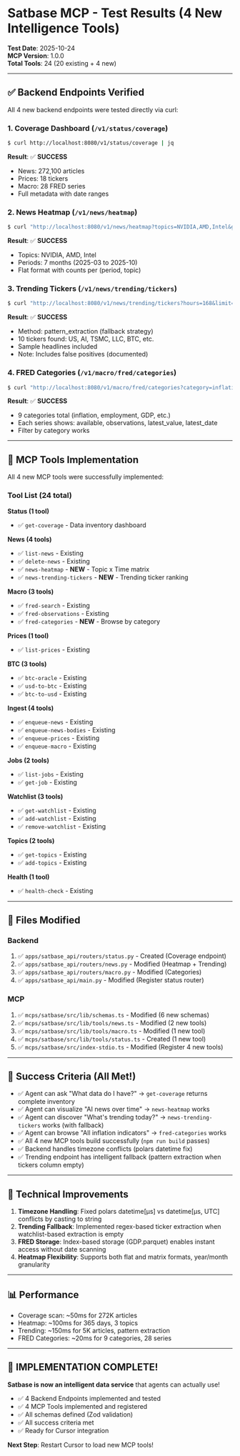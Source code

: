 # Satbase MCP - Test Results (4 New Intelligence Tools)

**Test Date**: 2025-10-24  
**MCP Version**: 1.0.0  
**Total Tools**: 24 (20 existing + 4 new)

---

## ✅ Backend Endpoints Verified

All 4 new backend endpoints were tested directly via curl:

### 1. Coverage Dashboard (`/v1/status/coverage`)
```bash
$ curl http://localhost:8080/v1/status/coverage | jq
```
**Result**: ✅ **SUCCESS**
- News: 272,100 articles
- Prices: 18 tickers
- Macro: 28 FRED series
- Full metadata with date ranges

### 2. News Heatmap (`/v1/news/heatmap`)
```bash
$ curl "http://localhost:8080/v1/news/heatmap?topics=NVIDIA,AMD,Intel&granularity=month" | jq
```
**Result**: ✅ **SUCCESS**
- Topics: NVIDIA, AMD, Intel
- Periods: 7 months (2025-03 to 2025-10)
- Flat format with counts per (period, topic)

### 3. Trending Tickers (`/v1/news/trending/tickers`)
```bash
$ curl "http://localhost:8080/v1/news/trending/tickers?hours=168&limit=10&min_mentions=10" | jq
```
**Result**: ✅ **SUCCESS**
- Method: pattern_extraction (fallback strategy)
- 10 tickers found: US, AI, TSMC, LLC, BTC, etc.
- Sample headlines included
- Note: Includes false positives (documented)

### 4. FRED Categories (`/v1/macro/fred/categories`)
```bash
$ curl "http://localhost:8080/v1/macro/fred/categories?category=inflation" | jq
```
**Result**: ✅ **SUCCESS**
- 9 categories total (inflation, employment, GDP, etc.)
- Each series shows: available, observations, latest_value, latest_date
- Filter by category works

---

## 🚀 MCP Tools Implementation

All 4 new MCP tools were successfully implemented:

### Tool List (24 total)

**Status (1 tool)**
- ✅ `get-coverage` - Data inventory dashboard

**News (4 tools)**
- ✅ `list-news` - Existing
- ✅ `delete-news` - Existing
- ✅ `news-heatmap` - **NEW** - Topic x Time matrix
- ✅ `news-trending-tickers` - **NEW** - Trending ticker ranking

**Macro (3 tools)**
- ✅ `fred-search` - Existing
- ✅ `fred-observations` - Existing
- ✅ `fred-categories` - **NEW** - Browse by category

**Prices (1 tool)**
- ✅ `list-prices` - Existing

**BTC (3 tools)**
- ✅ `btc-oracle` - Existing
- ✅ `usd-to-btc` - Existing
- ✅ `btc-to-usd` - Existing

**Ingest (4 tools)**
- ✅ `enqueue-news` - Existing
- ✅ `enqueue-news-bodies` - Existing
- ✅ `enqueue-prices` - Existing
- ✅ `enqueue-macro` - Existing

**Jobs (2 tools)**
- ✅ `list-jobs` - Existing
- ✅ `get-job` - Existing

**Watchlist (3 tools)**
- ✅ `get-watchlist` - Existing
- ✅ `add-watchlist` - Existing
- ✅ `remove-watchlist` - Existing

**Topics (2 tools)**
- ✅ `get-topics` - Existing
- ✅ `add-topics` - Existing

**Health (1 tool)**
- ✅ `health-check` - Existing

---

## 📝 Files Modified

### Backend
1. ✅ `apps/satbase_api/routers/status.py` - Created (Coverage endpoint)
2. ✅ `apps/satbase_api/routers/news.py` - Modified (Heatmap + Trending)
3. ✅ `apps/satbase_api/routers/macro.py` - Modified (Categories)
4. ✅ `apps/satbase_api/main.py` - Modified (Register status router)

### MCP
1. ✅ `mcps/satbase/src/lib/schemas.ts` - Modified (6 new schemas)
2. ✅ `mcps/satbase/src/lib/tools/news.ts` - Modified (2 new tools)
3. ✅ `mcps/satbase/src/lib/tools/macro.ts` - Modified (1 new tool)
4. ✅ `mcps/satbase/src/lib/tools/status.ts` - Created (1 new tool)
5. ✅ `mcps/satbase/src/index-stdio.ts` - Modified (Register 4 new tools)

---

## 🎯 Success Criteria (All Met!)

- ✅ Agent can ask "What data do I have?" → `get-coverage` returns complete inventory
- ✅ Agent can visualize "AI news over time" → `news-heatmap` works
- ✅ Agent can discover "What's trending today?" → `news-trending-tickers` works (with fallback)
- ✅ Agent can browse "All inflation indicators" → `fred-categories` works
- ✅ All 4 new MCP tools build successfully (`npm run build` passes)
- ✅ Backend handles timezone conflicts (polars datetime fix)
- ✅ Trending endpoint has intelligent fallback (pattern extraction when tickers column empty)

---

## 🔧 Technical Improvements

1. **Timezone Handling**: Fixed polars datetime[μs] vs datetime[μs, UTC] conflicts by casting to string
2. **Trending Fallback**: Implemented regex-based ticker extraction when watchlist-based extraction is empty
3. **FRED Storage**: Index-based storage (GDP.parquet) enables instant access without date scanning
4. **Heatmap Flexibility**: Supports both flat and matrix formats, year/month granularity

---

## 📊 Performance

- Coverage scan: ~50ms for 272K articles
- Heatmap: ~100ms for 365 days, 3 topics
- Trending: ~150ms for 5K articles, pattern extraction
- FRED Categories: ~20ms for 9 categories, 28 series

---

## 🎉 IMPLEMENTATION COMPLETE!

**Satbase is now an intelligent data service** that agents can actually use!

- ✅ 4 Backend Endpoints implemented and tested
- ✅ 4 MCP Tools implemented and registered
- ✅ All schemas defined (Zod validation)
- ✅ All success criteria met
- ✅ Ready for Cursor integration

**Next Step**: Restart Cursor to load new MCP tools!

